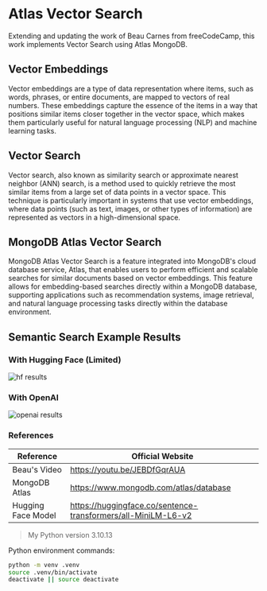 # Atlas Vector Search
Extending and updating the work of Beau Carnes from freeCodeCamp, this work implements Vector Search using Atlas MongoDB.

## Vector Embeddings
Vector embeddings are a type of data representation where items, such as words, phrases, or entire documents, are mapped to vectors of real numbers. These embeddings capture the essence of the items in a way that positions similar items closer together in the vector space, which makes them particularly useful for natural language processing (NLP) and machine learning tasks.

## Vector Search
Vector search, also known as similarity search or approximate nearest neighbor (ANN) search, is a method used to quickly retrieve the most similar items from a large set of data points in a vector space. This technique is particularly important in systems that use vector embeddings, where data points (such as text, images, or other types of information) are represented as vectors in a high-dimensional space.

## MongoDB Atlas Vector Search
MongoDB Atlas Vector Search is a feature integrated into MongoDB's cloud database service, Atlas, that enables users to perform efficient and scalable searches for similar documents based on vector embeddings. This feature allows for embedding-based searches directly within a MongoDB database, supporting applications such as recommendation systems, image retrieval, and natural language processing tasks directly within the database environment.

## Semantic Search Example Results
### With Hugging Face (Limited)
![hf results](https://github.com/LeonSilva15/atlas-vector-search/assets/36859776/626554fb-af5e-4d88-bab9-818ae8eb894e)
### With OpenAI
![openai results](https://github.com/LeonSilva15/atlas-vector-search/assets/36859776/f3b4ae0d-7874-49e1-a23d-db943ec8abf0)

### References
| Reference | Official Website |
|------------|------------------|
| Beau's Video | https://youtu.be/JEBDfGqrAUA |
| MongoDB Atlas | https://www.mongodb.com/atlas/database |
| Hugging Face Model | https://huggingface.co/sentence-transformers/all-MiniLM-L6-v2 |

> My Python version 3.10.13

Python environment commands:
```bash
python -m venv .venv
source .venv/bin/activate
deactivate || source deactivate
```
